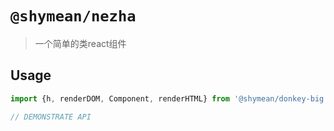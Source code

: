 # `@shymean/nezha`

> 一个简单的类react组件

## Usage

```js
import {h, renderDOM, Component, renderHTML} from '@shymean/donkey-big'

// DEMONSTRATE API 
```
